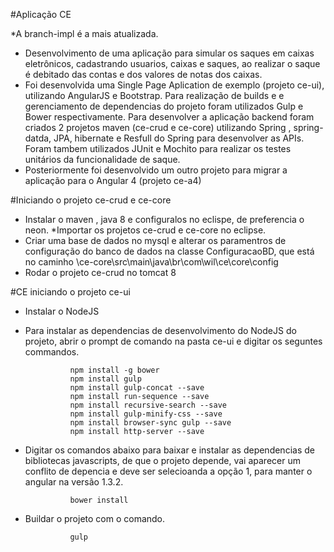 #Aplicação CE

*A branch-impl é a mais atualizada.
* Desenvolvimento de uma aplicação para simular os saques em caixas eletrônicos, cadastrando usuarios, caixas e saques, ao realizar o saque é debitado das contas e dos valores de notas dos caixas.
* Foi desenvolvida uma Single Page Aplication de exemplo (projeto ce-ui), utilizando AngularJS e Bootstrap. Para realização de builds e e gerenciamento de dependencias do projeto foram utilizados Gulp e Bower respectivamente. Para desenvolver a aplicação backend foram criados 2 projetos maven (ce-crud e ce-core) utilizando Spring , spring-datda, JPA, hibernate e Resfull do Spring para desenvolver as APIs. Foram tambem utilizados JUnit e Mochito para realizar os testes unitários da funcionalidade de saque.
* Posteriormente foi desenvolvido um outro projeto para migrar a aplicação para o Angular 4 (projeto ce-a4)

#Iniciando o projeto ce-crud e ce-core

* Instalar o maven , java 8 e configuralos no eclispe, de preferencia o neon. *Importar os projetos ce-crud e ce-core no eclipse.
* Criar uma base de dados no mysql e alterar os paramentros de configuração do banco de dados na classe ConfiguracaoBD, que está no caminho \ce-core\src\main\java\br\com\wil\ce\core\config
* Rodar o projeto ce-crud no tomcat 8

#CE iniciando o projeto ce-ui

* Instalar o NodeJS

* Para instalar as dependencias de desenvolvimento do NodeJS do projeto, abrir o prompt de comando na pasta ce-ui e digitar os seguntes commandos.

                npm install -g bower 
                npm install gulp 
                npm install gulp-concat --save 
                npm install run-sequence --save 
                npm install recursive-search --save 
                npm install gulp-minify-css --save 
                npm install browser-sync gulp --save 
                npm install http-server --save 
  
* Digitar os comandos abaixo para baixar e instalar as dependencias de bibliotecas javascripts, de que o projeto depende, vai aparecer um conflito de depencia e deve ser selecioanda a opção 1, para manter o angular na versão 1.3.2. 

                bower install

* Buildar o projeto com o comando.

                gulp

